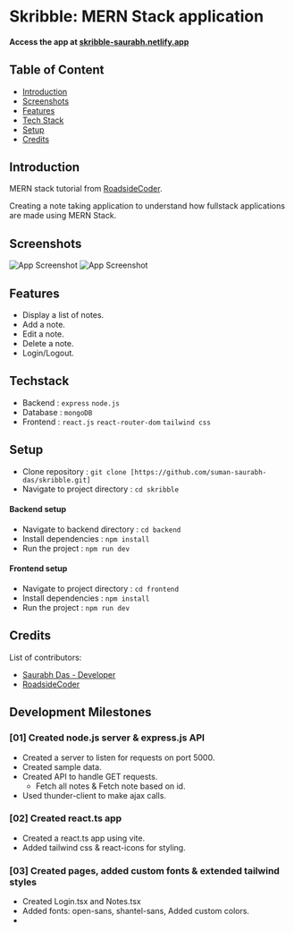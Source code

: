 # Skribble: MERN Stack application

#### Access the app at [skribble-saurabh.netlify.app](https://skribble-saurabh.netlify.app)

## Table of Content

- [Introduction](#introduction)
- [Screenshots](#screenshots)
- [Features](#features)
- [Tech Stack](#tech-stack)
- [Setup](#setup)
- [Credits](#credits)

## Introduction

MERN stack tutorial from [RoadsideCoder](https://youtube.com/playlist?list=PLKhlp2qtUcSYC7EffnHzD-Ws2xG-j3aYo&si=f2v3EgReOeJg5kNj).

Creating a note taking application to understand how fullstack applications are made using MERN Stack.

## Screenshots

![App Screenshot](https://drive.google.com/uc?export=view&id=[id])
![App Screenshot](https://drive.google.com/uc?export=view&id=[id])

## Features

- Display a list of notes.
- Add a note.
- Edit a note.
- Delete a note.
- Login/Logout.

## Techstack

- Backend : `express` `node.js`
- Database : `mongoDB`
- Frontend : `react.js` `react-router-dom` `tailwind css`

## Setup

- Clone repository : `git clone [https://github.com/suman-saurabh-das/skribble.git]`
- Navigate to project directory : `cd skribble`

#### Backend setup

- Navigate to backend directory : `cd backend`
- Install dependencies : `npm install`
- Run the project : `npm run dev`

#### Frontend setup

- Navigate to project directory : `cd frontend`
- Install dependencies : `npm install`
- Run the project : `npm run dev`

## Credits

List of contributors:

- [Saurabh Das - Developer](dsumansaurabh@gmail.com)
- [RoadsideCoder](https://www.youtube.com/@RoadsideCoder)

## Development Milestones

### [01] Created node.js server & express.js API

- Created a server to listen for requests on port 5000.
- Created sample data.
- Created API to handle GET requests.
  - Fetch all notes & Fetch note based on id.
- Used thunder-client to make ajax calls.

### [02] Created react.ts app

- Created a react.ts app using vite.
- Added tailwind css & react-icons for styling.

### [03] Created pages, added custom fonts & extended tailwind styles

- Created Login.tsx and Notes.tsx
- Added fonts: open-sans, shantel-sans, Added custom colors.
- 
